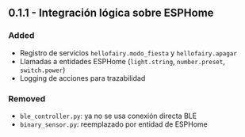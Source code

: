 ## 0.1.1 - Integración lógica sobre ESPHome

### Added
- Registro de servicios `hellofairy.modo_fiesta` y `hellofairy.apagar`
- Llamadas a entidades ESPHome (`light.string`, `number.preset`, `switch.power`)
- Logging de acciones para trazabilidad
### Removed
- `ble_controller.py`: ya no se usa conexión directa BLE
- `binary_sensor.py`: reemplazado por entidad de ESPHome
